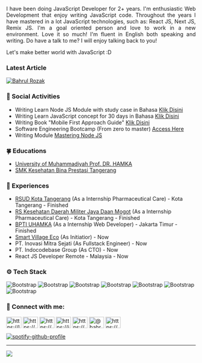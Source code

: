 <p align="justify">I have been doing JavaScript Developer for 2+ years. I'm enthusiastic Web Development that enjoy writing JavaScript code. Throughout the years I have mastered in a lot JavaScript technologies, such as: React JS, Next JS, Remix JS. I'm a goal oriented person and love to work in a new environment. Love it so much! I'm fluent in English both speaking and writing. Do have a talk to me? I will enjoy talking back to you!

</p>

Let's make better world with JavaScript :D

### Latest Article

[![Bahrul Rozak](https://github-readme-medium.vercel.app/?username=bahrulrozak)](https://medium.com/@bahrulrozak)


### 🌱 Social Activities

- Writing Learn Node JS Module with study case in Bahasa [Klik Disini](https://github.com/Bahrul-Rozak/Belajar-Node-JS)
- Writing Learn JavaScript concept for 30 days in Bahasa  [Klik Disini](https://github.com/Bahrul-Rozak/30-Hari-JavaScript-Ramadhan-Edition)
- Writing Book "Mobile First Approach Guide" [Klik Disini](https://www.researchgate.net/publication/366657605_Mobile_First_Approach_Guide)
- Software Engineering Bootcamp (From zero to master) [Access Here](https://github.com/Bahrul-Rozak/Software-Engineering-Bootcamp)
- Writing Module [Mastering Node JS](https://github.com/Bahrul-Rozak/mastering-node-js)

### 🍀 Educations

- [University of Muhammadiyah Prof. DR. HAMKA](https://uhamka.ac.id/) 
- [SMK Kesehatan Bina Prestasi Tangerang](https://www.instagram.com/smkkesbipta/?hl=en) 

### 🍃 Experiences

- [RSUD Kota Tangerang](https://rsud.tangerangkota.go.id/) (As a Internship Pharmaceutical Care) - Kota Tangerang - Finished 
- [RS Kesehatan Daerah Militer Jaya Daan Mogot](https://www.instagram.com/rsdaanmogot/?hl=en) (As a Internship Pharmaceutical Care) - Kota Tangerang - Finished 
- [BPTI UHAMKA](https://bpti.uhamka.ac.id/) (As a Internship Web Developer) - Jakarta Timur - Finished
- [Smart Village Eco](https://github.com/smart-village-group) (As Initiatior) - Now
- PT. Inovasi Mitra Sejati (As Fullstack Engineer) - Now
- PT. Indocodebase Group (As CTO) - Now
- React JS Developer Remote - Malaysia - Now
                                                                                                                
<!-- <img align='left' src="https://i.pinimg.com/originals/72/3f/e9/723fe9bf86184230f7286634f3b74543.gif" width="230"> -->
<!-- ![Welcome](https://i.pinimg.com/originals/72/3f/e9/723fe9bf86184230f7286634f3b74543.gif) 
  -->

### ⚙️ Tech Stack
![Bootstrap](https://img.shields.io/badge/-html5-05122A?style=for-the-badge&logo=html5&color=353535) 
![Bootstrap](https://img.shields.io/badge/-css3-05122A?style=for-the-badge&logo=css3&color=353535) 
![Bootstrap](https://img.shields.io/badge/-javascript-05122A?style=for-the-badge&logo=javascript&color=353535) 
![Bootstrap](https://img.shields.io/badge/-typescript-05122A?style=for-the-badge&logo=typescript&color=353535) 
![Bootstrap](https://img.shields.io/badge/-react-05122A?style=for-the-badge&logo=react&color=353535) 
![Bootstrap](https://img.shields.io/badge/-jasmine-05122A?style=for-the-badge&logo=jasmine&color=353535) 
![Bootstrap](https://img.shields.io/badge/-jest-05122A?style=for-the-badge&logo=jest&color=353535)

<h3 align="left"> 🌴 Connect with me:</h3>
<p align="left">
<a href="https://linkedin.com/in/bahrul-rozak" target="blank"><img align="center" src="https://raw.githubusercontent.com/rahuldkjain/github-profile-readme-generator/master/src/images/icons/Social/linked-in-alt.svg" alt="https://linkedin.com/in/bahrul-rozak" height="30" width="40" /></a>
<a href="https://stackoverflow.com/users/21904850/rozak" target="blank"><img align="center" src="https://raw.githubusercontent.com/rahuldkjain/github-profile-readme-generator/master/src/images/icons/Social/stack-overflow.svg" alt="https://stackoverflow.com/users/20835639/bahrul-rozak" height="30" width="40" /></a>
<a href="https://www.facebook.com/people/bahrul-rozak/100089773847661/" target="blank"><img align="center" src="https://raw.githubusercontent.com/rahuldkjain/github-profile-readme-generator/master/src/images/icons/Social/facebook.svg" alt="https://www.facebook.com/people/bahrul-rozak/100089773847661/" height="30" width="40" /></a>
<a href="https://instagram.com/rozak.dexamethasone" target="blank"><img align="center" src="https://raw.githubusercontent.com/rahuldkjain/github-profile-readme-generator/master/src/images/icons/Social/instagram.svg" alt="https://instagram.com/rozak.dexamethasone" height="30" width="40" /></a>
<a href="https://dribbble.com/bahrulrozak078" target="blank"><img align="center" src="https://raw.githubusercontent.com/rahuldkjain/github-profile-readme-generator/master/src/images/icons/Social/dribbble.svg" alt="https://dribbble.com/rozak13/collections" height="30" width="40" /></a>
<a href="https://medium.com/@bahrulrozak" target="blank"><img align="center" src="https://raw.githubusercontent.com/rahuldkjain/github-profile-readme-generator/master/src/images/icons/Social/medium.svg" alt="@bahrulrozak" height="30" width="40" /></a>
<a href="https://www.youtube.com/@bahrulrozak078" target="blank"><img align="center" src="https://raw.githubusercontent.com/rahuldkjain/github-profile-readme-generator/master/src/images/icons/Social/youtube.svg" alt="https://www.youtube.com/@bahrulrozak078" height="30" width="40" /></a>
</p>

[![spotify-github-profile](https://spotify-github-profile.vercel.app/api/view?uid=y815lrm95x23ga03elyv3x2jc&cover_image=true&theme=novatorem&show_offline=false&background_color=121212&interchange=false&bar_color=53b14f&bar_color_cover=false)](https://github.com/kittinan/spotify-github-profile)

---
[![](https://visitcount.itsvg.in/api?id=Bahrul-Rozak&icon=0&color=0)](https://visitcount.itsvg.in)

<!-- Proudly created with GPRM ( https://gprm.itsvg.in ) -->
